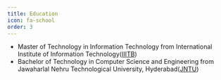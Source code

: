 ```yaml
---
title: Education
icon: fa-school
order: 3
---
```

- Master of Technology in Information Technology from International Institute of Information Technology([IIITB](https://www.iiitb.ac.in/))
- Bachelor of Technology in Computer Science and Engineering from Jawaharlal Nehru Technological University, Hyderabad([JNTU](https://jntuh.ac.in/))